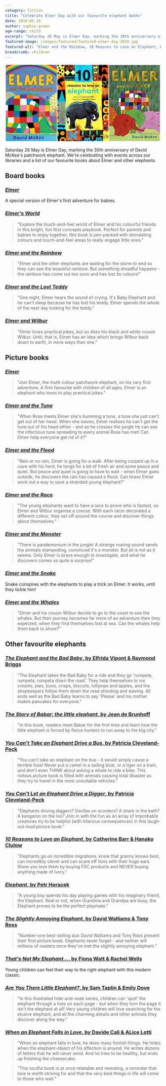 ```yaml
---
category: fiction
title: "Celebrate Elmer Day with our favourite elephant books"
date: 2018-05-24
author: sophie-green
age-range: child
excerpt: "Saturday 26 May is Elmer Day, marking the 30th anniversary of David McKee's patchwork elephant. We're celebrating with events across our libraries and a list of our favourite books about Elmer and other elephants."
featured-image: /images/featured/featured-elmer-day-2018.jpg
featured-alt: "Elmer and the Rainbow, 10 Reasons to Love an Elephant, Elmer and the Race"
breadcrumb: children
---
```


![Elmer and the Rainbow, 10 Reasons to Love an Elephant, Elmer and the Race](/images/featured/featured-elmer-day-2018.jpg)

Saturday 26 May is Elmer Day, marking the 30th anniversary of David McKee's patchwork elephant. We're celebrating with events across our libraries and a list of our favourite books about Elmer and other elephants.

## Board books

### [<cite>Elmer</cite>](https://suffolk.spydus.co.uk/cgi-bin/spydus.exe/ENQ/OPAC/BIBENQ?BRN=1765621)

A special version of Elmer's first adventure for babies.

### [<cite>Elmer's World</cite>](https://suffolk.spydus.co.uk/cgi-bin/spydus.exe/ENQ/OPAC/BIBENQ?BRN=1956286)

> "Explore the touch-and-feel world of Elmer and his colourful friends in this bright, fun first concepts playbook. Perfect for parents and babies to enjoy together, this book is jam-packed with stimulating colours and touch-and-feel areas to really engage little ones."

### [<cite>Elmer and the Rainbow</cite>](https://suffolk.spydus.co.uk/cgi-bin/spydus.exe/ENQ/OPAC/BIBENQ?BRN=1938904)

> "Elmer and the other elephants are waiting for the storm to end so they can see the beautiful rainbow. But something dreadful happens - the rainbow has come out too soon and has lost its colours!"

### [<cite>Elmer and the Lost Teddy</cite>](https://suffolk.spydus.co.uk/cgi-bin/spydus.exe/ENQ/OPAC/BIBENQ?BRN=2335120)

> "One night, Elmer hears the sound of crying. It's Baby Elephant and he can't sleep because he has lost his teddy. Elmer spends the whole of the next day looking for the teddy."

### [<cite>Elmer and Wilbur</cite>](https://suffolk.spydus.co.uk/cgi-bin/spydus.exe/ENQ/OPAC/BIBENQ?BRN=2109254)

> "Elmer loves practical jokes, but so does his black and white cousin Wilbur. Until, that is, Elmer has an idea which brings Wilbur back down to earth, in more ways than one."

## Picture books

### [<cite>Elmer</cite>](https://suffolk.spydus.co.uk/cgi-bin/spydus.exe/ENQ/OPAC/BIBENQ?BRN=872785)

> "Join Elmer, the multi-colour patchwork elephant, on his very first adventure. A firm favourite with children of all ages, Elmer is an elephant who loves to play practical jokes."

### [<cite>Elmer and the Tune</cite>](https://suffolk.spydus.co.uk/cgi-bin/spydus.exe/ENQ/OPAC/BIBENQ?BRN=2196185)

> "When Rose meets Elmer she's humming a tune, a tune she just can't get out of her head. When she leaves, Elmer realises he can't get the tune out of his head either - and as he crosses the jungle he can see the infectious tune spreading to every animal Rose has met! Can Elmer help everyone get rid of it?"

### [<cite>Elmer and the Flood</cite>](https://suffolk.spydus.co.uk/cgi-bin/spydus.exe/ENQ/OPAC/BIBENQ?BRN=1926779)

> "Rain or no rain, Elmer is going for a walk. After being cooped up in a cave with his herd, he longs for a bit of fresh air and some peace and quiet. But peace and quiet is going to have to wait - when Elmer goes outside, he discovers the rain has caused a flood. Can brave Elmer work out a way to save a stranded young elephant?"

### [<cite>Elmer and the Race</cite>](https://suffolk.spydus.co.uk/cgi-bin/spydus.exe/ENQ/OPAC/BIBENQ?BRN=1977536)

> "The young elephants want to have a race to prove who is fastest, so Elmer and Wilbur organise a course. With each racer decorated a different colour, they set off around the course and discover things about themselves."

### [<cite>Elmer and the Monster</cite>](https://suffolk.spydus.co.uk/cgi-bin/spydus.exe/ENQ/OPAC/BIBENQ?BRN=1723376)

> "There is pandemonium in the jungle! A strange roaring sound sends the animals stampeding, convinced it's a monster. But all is not as it seems. Only Elmer is brave enough to investigate, and what he discovers comes as quite a surprise!"

### [<cite>Elmer and the Snake</cite>](https://suffolk.spydus.co.uk/cgi-bin/spydus.exe/ENQ/OPAC/BIBENQ?BRN=660777)

Snake conspires with the elephants to play a trick on Elmer. It works, until they tickle him!

### [<cite>Elmer and the Whales</cite>](https://suffolk.spydus.co.uk/cgi-bin/spydus.exe/ENQ/OPAC/BIBENQ?BRN=1641922)

> "Elmer and his cousin Wilbur decide to go to the coast to see the whales. But their journey becomes far more of an adventure then they expected, when they find themselves lost at sea. Can the whales help them back to shore?"

## Other favourite elephants

### [<cite>The Elephant and the Bad Baby</cite>, by Elfrida Vipont & Raymond Briggs](https://suffolk.spydus.co.uk/cgi-bin/spydus.exe/ENQ/OPAC/BIBENQ?BRN=25251)

> "The Elephant takes the Bad Baby for a ride and they go 'rumpeta, rumpeta, rumpeta down the road.' They help themselves to ice creams, pies, buns, crisps, biscuits, lollipops and apples, and the shopkeepers follow them down the road shouting and waving. All ends well as the Bad Baby learns to say 'Please' and his mother makes pancakes for everyone."

### [<cite>The Story of Babar: the little elephant</cite>, by Jean de Brunhoff](https://suffolk.spydus.co.uk/cgi-bin/spydus.exe/ENQ/OPAC/BIBENQ?BRN=651651)

> "In this book, readers meet Babar for the first time and learn how the little elephant is forced by fierce hunters to run away to the big city."

### [<cite>You Can't Take an Elephant Drive a Bus</cite>, by Patricia Cleveland-Peck](https://suffolk.spydus.co.uk/cgi-bin/spydus.exe/ENQ/OPAC/BIBENQ?BRN=1738513)

> "You can't take an elephant on the bus - it would simply cause a terrible fuss! Never put a camel in a sailing boat, or a tiger on a train, and don't even THINK about asking a whale to ride a bike. This riotous picture book is filled with animals causing total disaster as they try to travel in the most unsuitable vehicles."

### [<cite>You Can't Let an Elephant Drive a Digger</cite>, by Patricia Cleveland-Peck](https://suffolk.spydus.co.uk/cgi-bin/spydus.exe/ENQ/OPAC/BIBENQ?BRN=2404626)

> "Elephants driving diggers? Gorillas on scooters? A shark in the bath? A kangaroo on the loo? Join in with the fun as an array of improbable creatures try to be helpful (with hilarious consequences) in this laugh-out-loud picture book."

### [<cite>10 Reasons to Love an Elephant</cite>, by Catherine Barr & Hanako Clulow](https://suffolk.spydus.co.uk/cgi-bin/spydus.exe/ENQ/OPAC/BIBENQ?BRN=2187967)

> "Elephants go on incredible migrations, know that granny knows best, can incredibly clever and can scare off lions with their huge ears. Show you love them by buying FSC products and NEVER buying anything made of ivory."

### [<cite>Elephant</cite>, by Petr Horacek](https://suffolk.spydus.co.uk/cgi-bin/spydus.exe/ENQ/OPAC/BIBENQ?BRN=373446)

> "A young boy spends his day playing games with his imaginary friend, the Elephant. Real or not, when Grandma and Grandpa are busy, the Elephant proves to be the perfect playmate."

### [<cite>The Slightly Annoying Elephant</cite>, by David Walliams & Tony Ross](https://suffolk.spydus.co.uk/cgi-bin/spydus.exe/ENQ/OPAC/BIBENQ?BRN=1752202)

> "Number-one best-selling duo David Walliams and Tony Ross present their first picture book. Elephants never forget - and neither will millions of readers once they've met the slightly annoying elephant."

### [<cite>That's Not My Elephant...</cite>, by Fiona Watt & Rachel Wells](https://suffolk.spydus.co.uk/cgi-bin/spydus.exe/ENQ/OPAC/BIBENQ?BRN=481261)

Young children can feel their way to the right elephant with this modern classic.

### [<cite>Are You There Little Elephant?</cite>, by Sam Taplin & Emily Dove](https://suffolk.spydus.co.uk/cgi-bin/spydus.exe/ENQ/OPAC/BIBENQ?BRN=2199444)

> "In this illustrated hide-and-seek series, children can 'spot' the elephant through a hole on each page - but when they turn the page it isn't the elephant at all! Very young children will love searching for the elusive elephant, and all the charming details and other animals they discover along the way."

### [<cite>When an Elephant Falls in Love</cite>, by Davide Calì & ALice Lotti](https://suffolk.spydus.co.uk/cgi-bin/spydus.exe/ENQ/OPAC/BIBENQ?BRN=2088959)

> "When an elephant falls in love, he does many foolish things. He hides when the elephant-object of his affection is around. He writes dozens of letters that he will never send. And he tries to be healthy, but ends up finishing the cheesecake.

> "This soulful book is at once relatable and revealing, a reminder that love is worth striving for and that the very best things in life will come to those who wait."
